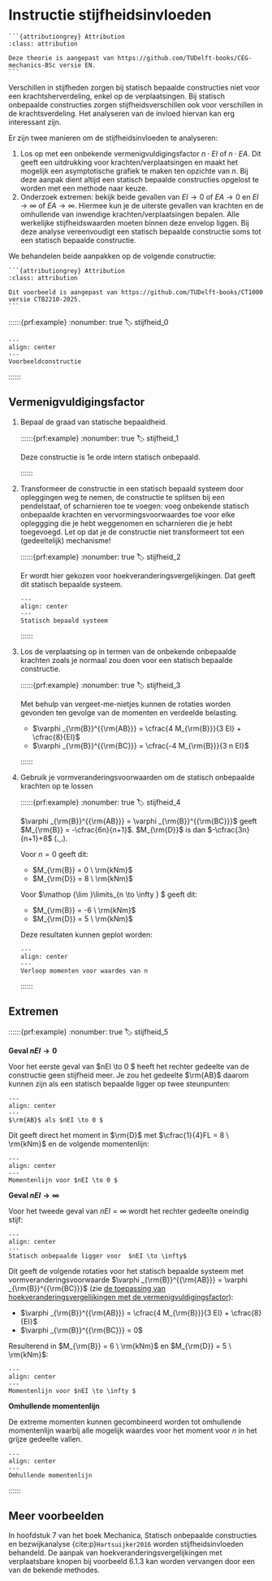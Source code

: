 # Instructie stijfheidsinvloeden

````{margin}
```{attributiongrey} Attribution
:class: attribution

Deze theorie is aangepast van https://github.com/TUDelft-books/CEG-mechanics-BSc versie EN.
```
````

Verschillen in stijfheden zorgen bij statisch bepaalde constructies niet voor een krachtsherverdeling, enkel op de verplaatsingen. Bij statisch onbepaalde constructies zorgen stijfheidsverschillen ook voor verschillen in de krachtsverdeling. Het analyseren van de invloed hiervan kan erg interessant zijn.

Er zijn twee manieren om de stijfheidsinvloeden te analyseren:

1. Los op met een onbekende vermenigvuldigingsfactor $n \cdot EI$ of $n \cdot EA$. Dit geeft een uitdrukking voor krachten/verplaatsingen en maakt het mogelijk een asymptotische grafiek te maken ten opzichte van $n$. Bij deze aanpak dient altijd een statisch bepaalde constructies opgelost te worden met een methode naar keuze.
2. Onderzoek extremen: bekijk beide gevallen van $EI \to 0$ of $EA \to 0$ en $EI \to \infty$ of $EA \to \infty$. Hiermee kun je de uiterste gevallen van krachten en de omhullende van inwendige krachten/verplaatsingen bepalen. Alle werkelijke stijfheidswaarden moeten binnen deze envelop liggen. Bij deze analyse vereenvoudigt een statisch bepaalde constructie soms tot een statisch bepaalde constructie.


We behandelen beide aanpakken op de volgende constructie:

````{margin}
```{attributiongrey} Attribution
:class: attribution

Dit voorbeeld is aangepast van https://github.com/TUDelft-books/CT1000 versie CTB2210-2025.
```
```` 

::::::{prf:example}
:nonumber: true
:label: stijfheid_0

```{figure} ./theorie_data/systeem.svg
---
align: center
---
Voorbeeldconstructie
```

::::::

## Vermenigvuldigingsfactor

1. Bepaal de graad van statische bepaaldheid.

    ::::::{prf:example}
    :nonumber: true
    :label: stijfheid_1

    Deze constructie is 1e orde intern statisch onbepaald.

    ::::::

2. Transformeer de constructie in een statisch bepaald systeem door opleggingen weg te nemen, de constructie te splitsen bij een pendelstaaf, of scharnieren toe te voegen: voeg onbekende statisch onbepaalde krachten en vervormingsvoorwaardes toe voor elke opleggging die je hebt weggenomen en scharnieren die je hebt toegevoegd. Let op dat je de constructie niet transformeert tot een (gedeeltelijk) mechanisme!

    ::::::{prf:example}
    :nonumber: true
    :label: stijfheid_2

    Er wordt hier gekozen voor hoekveranderingsvergelijkingen. Dat geeft dit statisch bepaalde systeem.

    ```{figure} ./theorie_data/SB_systeem_2.svg
    ---
    align: center
    ---
    Statisch bepaald systeem
    ```

    ::::::

3. Los de verplaatsing op in termen van de onbekende onbepaalde krachten zoals je normaal zou doen voor een statisch bepaalde constructie.

    ::::::{prf:example}
    :nonumber: true
    :label: stijfheid_3

    Met behulp van vergeet-me-nietjes kunnen de rotaties worden gevonden ten gevolge van de momenten en verdeelde belasting.

    - $\varphi _{\rm{B}}^{{\rm{AB}}}  = \cfrac{4 M_{\rm{B}}}{3 EI} + \cfrac{8}{EI}$
    - $\varphi _{\rm{B}}^{{\rm{BC}}}  = \cfrac{-4 M_{\rm{B}}}{3 n EI}$

    ::::::


4. Gebruik je vormveranderingsvoorwaarden om de statisch onbepaalde krachten op te lossen

    ::::::{prf:example}
    :nonumber: true
    :label: stijfheid_4

    $\varphi _{\rm{B}}^{{\rm{AB}}} = \varphi _{\rm{B}}^{{\rm{BC}}}$ geeft $M_{\rm{B}} = -\cfrac{6n}{n+1}$. $M_{\rm{D}}$ is dan $-\cfrac{3n}{n+1}+8$ (◡).

    Voor $n=0$ geeft dit:
    
    - $M_{\rm{B}} = 0 \ \rm{kNm}$
    - $M_{\rm{D}} = 8 \ \rm{kNm}$

    Voor $\mathop {\lim }\limits_{n \to \infty } $ geeft dit:
    
    - $M_{\rm{B}} = -6 \ \rm{kNm}$
    - $M_{\rm{D}} = 5 \ \rm{kNm}$

    Deze resultaten kunnen geplot worden:

    ```{figure} ./theorie_data/steunpuntszetting.svg
    ---
    align: center
    ---
    Verloop momenten voor waardes van n
    ```


    ::::::

## Extremen

::::::{prf:example}
:nonumber: true
:label: stijfheid_5

**Geval $nEI \to 0$**

Voor het eerste geval van $nEI \to 0 $ heeft het rechter gedeelte van de constructie geen stijfheid meer. Je zou het gedeelte $\rm{AB}$ daarom kunnen zijn als een statisch bepaalde ligger op twee steunpunten:

```{figure} ./theorie_data/systeem_0.svg
---
align: center
---
$\rm{AB}$ als $nEI \to 0 $
```

Dit geeft direct het moment in $\rm{D}$ met $\cfrac{1}{4}FL = 8 \ \rm{kNm}$ en de volgende momentenlijn:

```{figure} ./theorie_data/M_1.svg
---
align: center
---
Momentenlijn voor $nEI \to 0 $
```

**Geval $nEI \to \infty$**

Voor het tweede geval van $nEI = \infty$ wordt het rechter gedeelte oneindig stijf:

```{figure} ./theorie_data/systeem_inf.svg
---
align: center
---
Statisch onbepaalde ligger voor  $nEI \to \infty$
```

Dit geeft de volgende rotaties voor het statisch bepaalde systeem met vormveranderingsvoorwaarde $\varphi _{\rm{B}}^{{\rm{AB}}} = \varphi _{\rm{B}}^{{\rm{BC}}}$ (zie [de toepassing van hoekveranderingsvergelijkingen met de vermenigvuldigingsfactor](stijfheid_3)):

 - $\varphi _{\rm{B}}^{{\rm{AB}}}  = \cfrac{4 M_{\rm{B}}}{3 EI} + \cfrac{8}{EI}$
 - $\varphi _{\rm{B}}^{{\rm{BC}}}  = 0$

Resulterend in $M_{\rm{B}} = 6 \ \rm{kNm}$ en $M_{\rm{D}} = 5 \ \rm{kNm}$:

```{figure} ./theorie_data/M_2.svg
---
align: center
---
Momentenlijn voor $nEI \to \infty $
```


**Omhullende momentenlijn**

De extreme momenten kunnen gecombineerd worden tot omhullende momentenlijn waarbij alle mogelijk waardes voor het moment voor $n$ in het grijze gedeelte vallen.

```{figure} ./theorie_data/omhullende.svg
---
align: center
---
Omhullende momentenlijn
```

::::::

## Meer voorbeelden

In hoofdstuk 7 van het boek Mechanica, Statisch onbepaalde constructies en bezwijkanalyse {cite:p}`Hartsuijker2016` worden stijfheidsinvloeden behandeld. De aanpak van hoekveranderingsvergelijkingen met verplaatsbare knopen bij voorbeeld 6.1.3 kan worden vervangen door een van de bekende methodes.